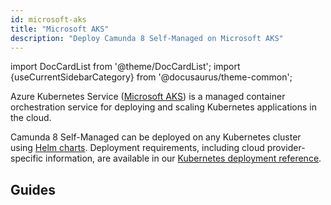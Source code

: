 ```yaml
---
id: microsoft-aks
title: "Microsoft AKS"
description: "Deploy Camunda 8 Self-Managed on Microsoft AKS"
---
```


import DocCardList from '@theme/DocCardList';
import {useCurrentSidebarCategory} from '@docusaurus/theme-common';

Azure Kubernetes Service ([Microsoft AKS](https://azure.microsoft.com/products/kubernetes-service/)) is a managed
container orchestration service for deploying and scaling Kubernetes applications in the cloud.

Camunda 8 Self-Managed can be deployed on any Kubernetes cluster using [Helm charts](/self-managed/setup/install.md). Deployment requirements, including cloud provider-specific information, are available in our [Kubernetes deployment reference](/self-managed/reference-architecture/kubernetes.md).

## Guides

<DocCardList queryString items={useCurrentSidebarCategory().items}/>
